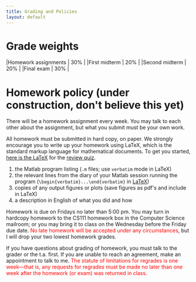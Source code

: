 ```yaml
---
title: Grading and Policies
layout: default
---
```


# Grade weights

|Homework assignments  | 30% |
|First midterm         | 20% |
|Second midterm        | 20% |
|Final exam            | 30% |

# Homework policy (under construction, don't believe this yet)

There will be a homework assignment every week. You may talk to each
other about the assignment, but what you submit must be your own work. 

All homework must be submitted in hard copy, on paper. 
We strongly encourage you to write up your homework using
LaTeX, which is the standard markup language for mathematical
documents. To get you started, [here is the LaTeX](http://www.cs.ucsb.edu/~gilbert/cs111/old/cs111Fall2010/quiz/quiz.tex) for the [review quiz](http://www.cs.ucsb.edu/~gilbert/cs111/old/cs111Fall2010/quiz/quiz.pdf).

1. the Matlab program listing (`.m` files; use `verbatim` mode in LaTeX)
2. the relevant lines from the diary of your Matlab session running the program
   (`\begin{verbatim}...\end{verbatim}` in
   [LaTeX](https://ucsb-cs111.github.io/topics/latex/))
3. copies of any output figures or plots (save figures as pdf's and include in LaTeX)
4. a description in English of what you did and how

Homework is due on Fridays no later than 5:00 pm. 
You may turn in hardcopy homework to the CS111 homework box 
in the Computer Science mailroom; or you may bring it to class 
on the Wednesday before the Friday due date.
<span style="color:red">No late homework will be accepted
under any circumstances</span>, but I will drop your two lowest
homework grades.

If you have questions about grading of homework, you must talk to the 
grader or the t.a. first. If you are unable to reach an agreement, 
make an appointment to talk to me. <span style="color:red">The statute of
limitations for regrades is one week<span>&mdash;that is, any requests
for regrades must be made no later than one week after the homework
(or exam) was returned in class.

